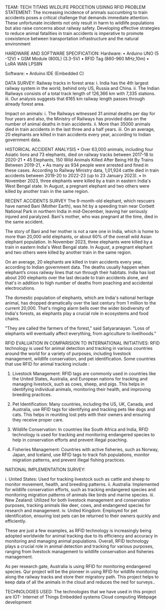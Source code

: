 TEAM: TECH TITANS
WILDLIFE PROCETION USINNG RFID
PROBLEM STATEMENT:
The increasing incidence of animals succumbing to train accidents poses a critical challenge that demands immediate attention. These unfortunate incidents not only result in harm to wildlife populations but also raise concerns about railway safety. Developing effective strategies to reduce animal fatalities in train accidents is imperative to promote coexistence between transportation infrastructure and the natural environment


HARDWARE AND SOFTWARE SPECIFICATION:
Hardware:
• Arduino UNO	(5 -12V)
• GSM Module (800L)	(3.3-5V)
• RFID Tag	(860-960 MHz,10m)
• LoRA WAN	LPS8N
  
Software:
• Arduino IDE (Embedded C)


DATA SURVEY:
Railway tracks in forest area:
 i. India has the 4th largest railway system in the world, behind only US, Russia and China. 
ii. The Indian Railways consists of a total track length of 126,366 km with 7,335 stations. 
iii. Our analysis suggests that 6165 km railway length passes through already forest area.


 Impact on animals:
i. The Railways witnessed 31 animal deaths per day for four years and also, the Ministry of Railways has provided data on the number of animal deaths in train accidents. 
ii. More than 35000 animals died in train accidents in the last three and a half years.
iii. On an average, 20 elephants are killed in train accidents every year, according to Indian government data.

 	 
HISTORICAL ACCIDENT ANALYSIS
• Over 63,000 animals, including four Asiatic lions and 73 elephants, died on railway tracks between 2017-18 to 2020-21
• 45 Elephants, 150 Wild Animals Killed After Being Hit By Trains Between 2019-21,
• As many as 934 people were arrested and fined in these cases. According to Railway Ministry data, 1,01,924 cattle died in train accidents between 2019-20 to 2022-23 (up to 23 January 2023).
• In November 2023, three elephants were killed by a train in eastern India's West Bengal state. In August, a pregnant elephant and two others were killed by another train in the same region.
 

RECENT ACCIDENTS SURVEY
The 9-month-old elephant, which rescuers have named Bani (Mother Earth), was hit by a speeding train near Corbett National Park in northern India in mid-December, leaving her seriously injured and paralyzed. Bani's mother, who was pregnant at the time, died in the same accident.

The story of Bani and her mother is not a rare one in India, which is home to more than 20,000 wild elephants, or about 60% of the overall wild Asian elephant population. In November 2023, three elephants were killed by a train in eastern India's West Bengal state. In August, a pregnant elephant and two others were killed by another train in the same region.

On an average, 20 elephants are killed in train accidents every year, according to Indian government data. The deaths usually happen when elephant’s cross railway lines that run through their habitats. India has lost about 200 elephants over the last decade to train accidents alone, and that's in addition to high number of deaths from poaching and accidental electrocutions. 

The domestic population of elephants, which are India's national heritage animal, has dropped dramatically over the last century from 1 million to the current 20,000. That's ringing alarm bells over the wider biodiversity of India's forests, as elephants play a crucial role in ecosystems and food chains.

"They are called the farmers of the forest," said Satyaranayan. "Loss of elephants will eventually affect everything, from agriculture to livelihoods." 

 

RFID EVALUATION IN COMPARISION TO INTERNATIONAL INITIATIVES:
RFID technology is used for animal detection and tracking in various countries around the world for a variety of purposes, including livestock management, wildlife conservation, and pet identification. Some countries that use RFID for animal tracking include :

1. Livestock Management: RFID tags are commonly used in countries like the United States, Australia, and European nations for tracking and managing livestock, such as cows, sheep, and pigs. This helps in identifying individual animals, monitoring their health, and improving breeding practices.

2. Pet Identification: Many countries, including the US, UK, Canada, and Australia, use RFID tags for identifying and tracking pets like dogs and cats. This helps in reuniting lost pets with their owners and ensuring they receive proper care.

3. Wildlife Conservation: In countries like South Africa and India, RFID technology is used for tracking and monitoring endangered species to help in conservation efforts and prevent illegal poaching.

4. Fisheries Management: Countries with active fisheries, such as Norway, Japan, and Iceland, use RFID tags to track fish populations, monitor migration patterns, and prevent illegal fishing practices.


NATIONAL IMPLEMENTATION SURVEY:

i.  United States: Used for tracking livestock such as cattle and sheep to monitor movement, health, and breeding patterns.
ii. Australia: Implemented for wildlife conservation efforts, such as tracking endangered species and monitoring migration patterns of animals like birds and marine species.
iii.  New Zealand: Utilized for both livestock management and conservation purposes, tracking animals like deer, cows, and endangered species for research and management.
iv. United Kingdom: Employed for pet identification, ensuring lost pets can be returned to their owners quickly and efficiently.

These are just a few examples, as RFID technology is increasingly being adopted worldwide for animal tracking due to its efficiency and accuracy in monitoring and managing animal populations. Overall, RFID technology plays a crucial role in animal detection and tracking for various purposes, ranging from livestock management to wildlife conservation and fisheries management.

As per research gate, Australia is using RFID for monitoring endangered species. 
Qur project will be the pioneer in using RFID for wildlife monitoring along the railway tracks and store their migratory path. This project helps to keep data of all the animals in the cloud and reduces the ned for surveys.. 

TECHNOLOGIES USED:
         The technologies that we have used in this project are
                             IOT- Internet of Things
                              Embedded systems
                              Cloud computing
                              Webpage development
